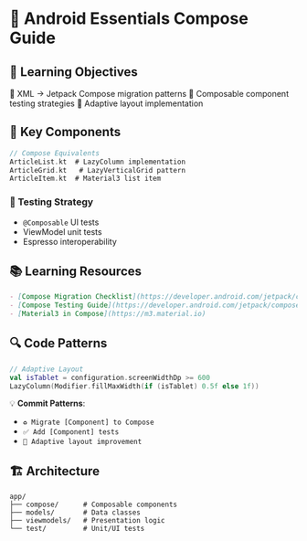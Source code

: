 # 📱 Android Essentials Compose Guide

## 🎯 Learning Objectives
🔹 XML → Jetpack Compose migration patterns
🔹 Composable component testing strategies
🔹 Adaptive layout implementation

## 🧩 Key Components
```kotlin
// Compose Equivalents
ArticleList.kt  # LazyColumn implementation
ArticleGrid.kt   # LazyVerticalGrid pattern
ArticleItem.kt  # Material3 list item
```

### 🧪 Testing Strategy
- `@Composable` UI tests
- ViewModel unit tests
- Espresso interoperability

## 📚 Learning Resources
```markdown
- [Compose Migration Checklist](https://developer.android.com/jetpack/compose/migration)
- [Compose Testing Guide](https://developer.android.com/jetpack/compose/testing)
- [Material3 in Compose](https://m3.material.io)
```

## 🔍 Code Patterns
```kotlin
// Adaptive Layout
val isTablet = configuration.screenWidthDp >= 600
LazyColumn(Modifier.fillMaxWidth(if (isTablet) 0.5f else 1f))
```

💡 **Commit Patterns**:
- `♻️ Migrate [Component] to Compose`
- `✅ Add [Component] tests`
- `📱 Adaptive layout improvement`

## 🏗 Architecture
```
app/
├── compose/      # Composable components
├── models/       # Data classes
├── viewmodels/   # Presentation logic
└── test/         # Unit/UI tests
```